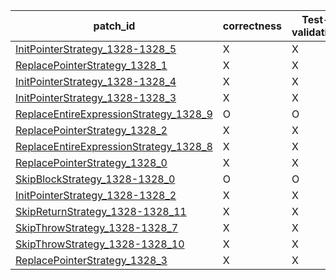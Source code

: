  | patch_id |correctness |Test-validation |NPEX-validation |
 |--- | --- | --- | --- | 
 | [InitPointerStrategy_1328-1328_5](./patches/InitPointerStrategy_1328-1328_5/patch.java#L1325) | X | X | X | 
 | [ReplacePointerStrategy_1328_1](./patches/ReplacePointerStrategy_1328_1/patch.java#L1325) | X | X | X | 
 | [InitPointerStrategy_1328-1328_4](./patches/InitPointerStrategy_1328-1328_4/patch.java#L1325) | X | X | X | 
 | [InitPointerStrategy_1328-1328_3](./patches/InitPointerStrategy_1328-1328_3/patch.java#L1325) | X | X | X | 
 | [ReplaceEntireExpressionStrategy_1328_9](./patches/ReplaceEntireExpressionStrategy_1328_9/patch.java#L1325) | O | O | X | 
 | [ReplacePointerStrategy_1328_2](./patches/ReplacePointerStrategy_1328_2/patch.java#L1325) | X | X | X | 
 | [ReplaceEntireExpressionStrategy_1328_8](./patches/ReplaceEntireExpressionStrategy_1328_8/patch.java#L1325) | X | X | X | 
 | [ReplacePointerStrategy_1328_0](./patches/ReplacePointerStrategy_1328_0/patch.java#L1325) | X | X | X | 
 | [SkipBlockStrategy_1328-1328_0](./patches/SkipBlockStrategy_1328-1328_0/patch.java#L1325) | O | O | O | 
 | [InitPointerStrategy_1328-1328_2](./patches/InitPointerStrategy_1328-1328_2/patch.java#L1325) | X | X | X | 
 | [SkipReturnStrategy_1328-1328_11](./patches/SkipReturnStrategy_1328-1328_11/patch.java#L1325) | X | X | X | 
 | [SkipThrowStrategy_1328-1328_7](./patches/SkipThrowStrategy_1328-1328_7/patch.java#L1325) | X | X | X | 
 | [SkipThrowStrategy_1328-1328_10](./patches/SkipThrowStrategy_1328-1328_10/patch.java#L1325) | X | X | X | 
 | [ReplacePointerStrategy_1328_3](./patches/ReplacePointerStrategy_1328_3/patch.java#L1325) | X | X | X | 
